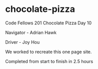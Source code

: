 # chocolate-pizza
Code Fellows 201 Chocolate Pizza Day 10

Navigator - Adrian Hawk

Driver - Joy Hou

We worked to recreate this one page site.

Completed from start to finish in 2.5 hours

